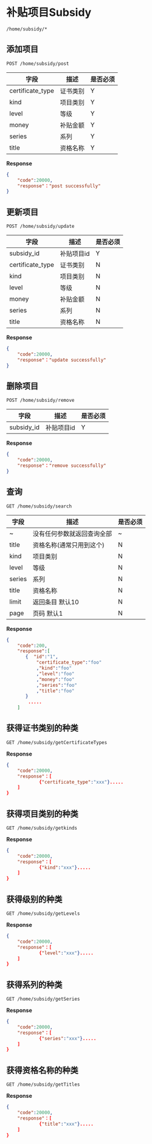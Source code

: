 补贴项目Subsidy
===
`/home/subsidy/*`

## 添加项目
`POST /home/subsidy/post` 

字段  |描述 |  是否必须 
------------ | -------------| -------------
certificate_type | 证书类别   | Y
kind | 项目类别   | Y
level | 等级   | Y
money | 补贴金额   | Y
series | 系列   | Y
title | 资格名称   | Y

**Response**  

```json
{
    "code":20000,
    "response"："post successfully"
}
```

## 更新项目
`POST /home/subsidy/update` 

字段  |描述 |  是否必须 
------------ | -------------| -------------
subsidy_id | 补贴项目id | Y
certificate_type | 证书类别   | N
kind | 项目类别   | N
level | 等级   | N
money | 补贴金额   | N
series | 系列   | N
title | 资格名称   | N

**Response**  

```json
{
    "code":20000,
    "response"："update successfully"
}
```


## 删除项目
`POST /home/subsidy/remove` 

字段  |描述 |  是否必须 
------------ | -------------| -------------
subsidy_id | 补贴项目id | Y


**Response**  

```json
{
    "code":20000,
    "response"："remove successfully"
}
```

## 查询
`GET /home/subsidy/search` 

字段  |描述 |  是否必须 
------------ | -------------| -------------
~|没有任何参数就返回查询全部|~
title  |  资格名称(通常只用到这个) | N
kind   |  项目类别|N
level  |  等级 |N
series   | 系列|N
title   | 资格名称|N
limit  | 返回条目 默认10|N
page   | 页码  默认1| N


**Response**  

```json
{   
    "code":200,
    "response":[     
       {  "id":"1",
           "certificate_type":"foo"
           ,"kind":"foo"
           ,"level":"foo"
           ,"money":"foo"
           ,"series":"foo"
           ,"title":"foo"
       }
        .....
    ]
```


## 获得证书类别的种类
`GET /home/subsidy/getCertificateTypes` 

**Response**  

```json
{
    "code":20000,
    "response"：[
            {"certificate_type":"xxx"}.....
    ]
}
```

## 获得项目类别的种类
`GET /home/subsidy/getkinds` 

**Response**  

```json
{
    "code":20000,
    "response"：[
            {"kind":"xxx"}.....
    ]
}
```


## 获得级别的种类
`GET /home/subsidy/getLevels` 

**Response**  

```json
{
    "code":20000,
    "response"：[
            {"level":"xxx"}.....
    ]
}
```


## 获得系列的种类
`GET /home/subsidy/getSeries` 

**Response**  

```json
{
    "code":20000,
    "response"：[
            {"series":"xxx"}.....
    ]
}
```


## 获得资格名称的种类
`GET /home/subsidy/getTitles` 

**Response**  

```json
{
    "code":20000,
    "response"：[
            {"title":"xxx"}.....
    ]
}
```


